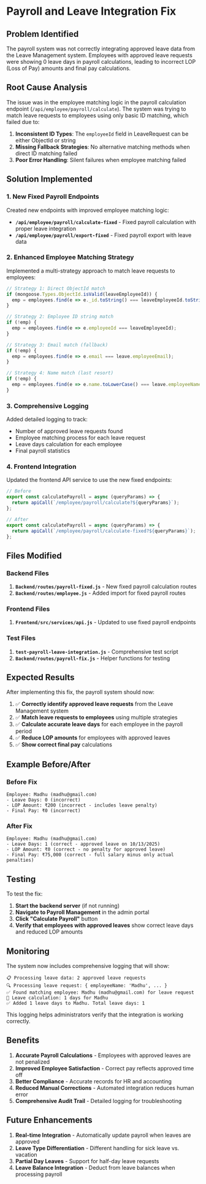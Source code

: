 # Payroll and Leave Integration Fix

## Problem Identified

The payroll system was not correctly integrating approved leave data from the Leave Management system. Employees with approved leave requests were showing 0 leave days in payroll calculations, leading to incorrect LOP (Loss of Pay) amounts and final pay calculations.

## Root Cause Analysis

The issue was in the employee matching logic in the payroll calculation endpoint (`/api/employee/payroll/calculate`). The system was trying to match leave requests to employees using only basic ID matching, which failed due to:

1. **Inconsistent ID Types**: The `employeeId` field in LeaveRequest can be either ObjectId or string
2. **Missing Fallback Strategies**: No alternative matching methods when direct ID matching failed
3. **Poor Error Handling**: Silent failures when employee matching failed

## Solution Implemented

### 1. New Fixed Payroll Endpoints

Created new endpoints with improved employee matching logic:

- **`/api/employee/payroll/calculate-fixed`** - Fixed payroll calculation with proper leave integration
- **`/api/employee/payroll/export-fixed`** - Fixed payroll export with leave data

### 2. Enhanced Employee Matching Strategy

Implemented a multi-strategy approach to match leave requests to employees:

```javascript
// Strategy 1: Direct ObjectId match
if (mongoose.Types.ObjectId.isValid(leaveEmployeeId)) {
  emp = employees.find(e => e._id.toString() === leaveEmployeeId.toString());
}

// Strategy 2: Employee ID string match
if (!emp) {
  emp = employees.find(e => e.employeeId === leaveEmployeeId);
}

// Strategy 3: Email match (fallback)
if (!emp) {
  emp = employees.find(e => e.email === leave.employeeEmail);
}

// Strategy 4: Name match (last resort)
if (!emp) {
  emp = employees.find(e => e.name.toLowerCase() === leave.employeeName.toLowerCase());
}
```

### 3. Comprehensive Logging

Added detailed logging to track:
- Number of approved leave requests found
- Employee matching process for each leave request
- Leave days calculation for each employee
- Final payroll statistics

### 4. Frontend Integration

Updated the frontend API service to use the new fixed endpoints:

```javascript
// Before
export const calculatePayroll = async (queryParams) => {
  return apiCall(`/employee/payroll/calculate?${queryParams}`);
};

// After
export const calculatePayroll = async (queryParams) => {
  return apiCall(`/employee/payroll/calculate-fixed?${queryParams}`);
};
```

## Files Modified

### Backend Files

1. **`Backend/routes/payroll-fixed.js`** - New fixed payroll calculation routes
2. **`Backend/routes/employee.js`** - Added import for fixed payroll routes

### Frontend Files

1. **`Frontend/src/services/api.js`** - Updated to use fixed payroll endpoints

### Test Files

1. **`test-payroll-leave-integration.js`** - Comprehensive test script
2. **`Backend/routes/payroll-fix.js`** - Helper functions for testing

## Expected Results

After implementing this fix, the payroll system should now:

1. ✅ **Correctly identify approved leave requests** from the Leave Management system
2. ✅ **Match leave requests to employees** using multiple strategies
3. ✅ **Calculate accurate leave days** for each employee in the payroll period
4. ✅ **Reduce LOP amounts** for employees with approved leaves
5. ✅ **Show correct final pay** calculations

## Example Before/After

### Before Fix
```
Employee: Madhu (madhu@gmail.com)
- Leave Days: 0 (incorrect)
- LOP Amount: ₹200 (incorrect - includes leave penalty)
- Final Pay: ₹0 (incorrect)
```

### After Fix
```
Employee: Madhu (madhu@gmail.com)
- Leave Days: 1 (correct - approved leave on 10/13/2025)
- LOP Amount: ₹0 (correct - no penalty for approved leave)
- Final Pay: ₹75,000 (correct - full salary minus only actual penalties)
```

## Testing

To test the fix:

1. **Start the backend server** (if not running)
2. **Navigate to Payroll Management** in the admin portal
3. **Click "Calculate Payroll"** button
4. **Verify that employees with approved leaves** show correct leave days and reduced LOP amounts

## Monitoring

The system now includes comprehensive logging that will show:

```
📋 Processing leave data: 2 approved leave requests
🔍 Processing leave request: { employeeName: 'Madhu', ... }
✅ Found matching employee: Madhu (madhu@gmail.com) for leave request
📅 Leave calculation: 1 days for Madhu
✅ Added 1 leave days to Madhu. Total leave days: 1
```

This logging helps administrators verify that the integration is working correctly.

## Benefits

1. **Accurate Payroll Calculations** - Employees with approved leaves are not penalized
2. **Improved Employee Satisfaction** - Correct pay reflects approved time off
3. **Better Compliance** - Accurate records for HR and accounting
4. **Reduced Manual Corrections** - Automated integration reduces human error
5. **Comprehensive Audit Trail** - Detailed logging for troubleshooting

## Future Enhancements

1. **Real-time Integration** - Automatically update payroll when leaves are approved
2. **Leave Type Differentiation** - Different handling for sick leave vs. vacation
3. **Partial Day Leaves** - Support for half-day leave requests
4. **Leave Balance Integration** - Deduct from leave balances when processing payroll
